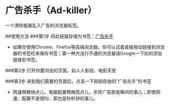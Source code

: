 广告杀手（Ad-killer）
==================

一个清除粗暴乱入广告的浏览器标签。

##使用方法
###第1步
将此链接存储为书签：<a href='haha'>广告杀手</a>
* 如果你使用Chrome、Firefox等高端浏览器，你可以试着直接拖动链接到浏览器的书签栏来保存书签；第一种方法行不通的浏览器请Google一下如何添加链接到书签。

###第2步
打开你要浏览的页面，如人人影视、电影天堂

###第3步
来到我们需要的页面后，点击一下刚刚存放的“广告杀手”的书签 
* 网速稍微快点儿、电脑配置稍微高点儿，杀除广告那是瞬间的事儿；即使网速、配置不是很叼，那也是秒秒钟的事儿。
